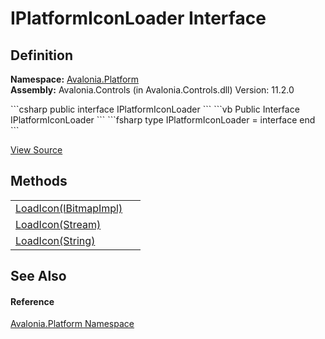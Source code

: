 # IPlatformIconLoader Interface




## Definition
**Namespace:** <a href="N_Avalonia_Platform">Avalonia.Platform</a>  
**Assembly:** Avalonia.Controls (in Avalonia.Controls.dll) Version: 11.2.0

<Tabs groupId="api-code-preview">
<TabItem value="csharp" label="C#">
```csharp
public interface IPlatformIconLoader
```
</TabItem>
<TabItem value="vb" label="VB">
```vb
Public Interface IPlatformIconLoader
```
</TabItem>
<TabItem value="fsharp" label="F#">
```fsharp
type IPlatformIconLoader = interface end
```
</TabItem>
</Tabs>



<a href="https://github.com/AvaloniaUI/Avalonia/tree/master/src/Avalonia.Controls/Platform/IPlatformIconLoader.cs" title="View the source code">View Source</a>



## Methods
<table>
<tr>
<td><a href="M_Avalonia_Platform_IPlatformIconLoader_LoadIcon">LoadIcon(IBitmapImpl)</a></td>
<td> </td>
</tr>
<tr>
<td><a href="M_Avalonia_Platform_IPlatformIconLoader_LoadIcon_1">LoadIcon(Stream)</a></td>
<td> </td>
</tr>
<tr>
<td><a href="M_Avalonia_Platform_IPlatformIconLoader_LoadIcon_2">LoadIcon(String)</a></td>
<td> </td>
</tr>
</table>

## See Also


#### Reference
<a href="N_Avalonia_Platform">Avalonia.Platform Namespace</a>  
